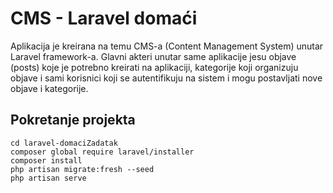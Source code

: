 # CMS - Laravel domaći

Aplikacija je kreirana na temu CMS-a (Content Management System) unutar Laravel framework-a. Glavni akteri unutar same aplikacije jesu objave (posts) koje je potrebno kreirati na aplikaciji, kategorije koji organizuju objave i sami korisnici koji se autentifikuju na sistem i mogu postavljati nove objave i kategorije.

## Pokretanje projekta

```
cd laravel-domaciZadatak
composer global require laravel/installer
composer install
php artisan migrate:fresh --seed
php artisan serve
```
